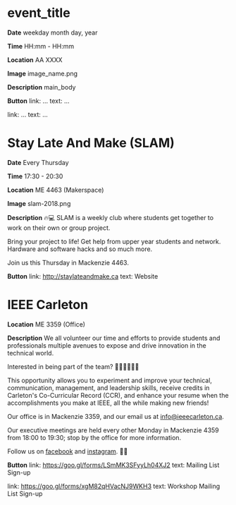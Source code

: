 # event_title

**Date**
weekday month day, year

**Time**
HH:mm - HH:mm

**Location**
AA XXXX

**Image**
image_name.png

**Description**
main_body

**Button**
link: ...
text: ...

link: ...
text: ...

# Stay Late And Make (SLAM)

**Date**
Every Thursday

**Time**
17:30 - 20:30

**Location**
ME 4463 (Makerspace)

**Image**
slam-2018.png

**Description**
🔥💻 SLAM is a weekly club where students get together to work on their own or group project.

Bring your project to life! Get help from upper year students and network. Hardware and software hacks and so much more.

Join us this Thursday in Mackenzie 4463.

**Button**
link: http://staylateandmake.ca
text: Website

# IEEE Carleton

**Location**
ME 3359 (Office)

**Description**
We all volunteer our time and efforts to provide students and professionals multiple avenues to expose and drive innovation in the technical world.

Interested in being part of the team? 🙋🏼‍♀️🙋🏽‍♂️

This opportunity allows you to experiment and improve your technical, communication, management, and leadership skills, receive credits in Carleton's Co-Curricular Record (CCR), and enhance your resume when the accomplishments you make at IEEE, all the while making new friends!

Our office is in Mackenzie 3359, and our email us at info@ieeecarleton.ca.

Our executive meetings are held every other Monday in Mackenzie 4359 from 18:00 to 19:30; stop by the office for more information.

Follow us on <a href='http://facebook.com/ieeecarleton/'>facebook</a> and <a href="https://www.instagram.com/ieeecarleton/">instagram</a>. 🙏🏼

**Button**
link: https://goo.gl/forms/LSmMK3SFyyLh04XJ2
text: Mailing List Sign-up

link: https://goo.gl/forms/xgM82qHVacNJ9WKH3
text: Workshop Mailing List Sign-up